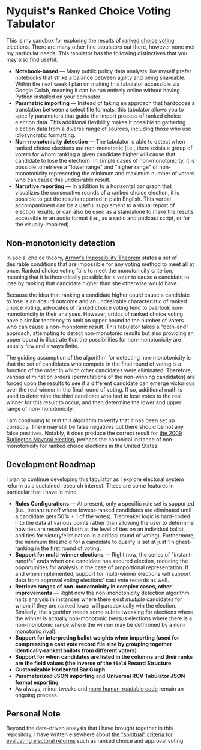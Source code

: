 # Nyquist's Ranked Choice Voting Tabulator

This is my sandbox for exploring the results of [ranked choice voting](https://en.wikipedia.org/wiki/Ranked_voting) elections. There are many other fine tabulators out there, however none met my particular needs. This tabulator has the following distinctives that you may also find useful:

* **Notebook-based** — Many public policy data analysts like myself prefer notebooks that strike a balance between agility and being shareable. Within the next week I plan on making this tabulator accessible via Google Colab, meaning it can be run entirely online without having Python installed on your computer. 
* **Parametric importing** — Instead of taking an approach that hardcodes a translation between a select file formats, this tabulator allows you to specify parameters that guide the import process of ranked choice election data. This additional flexibility makes it possible to gathering election data from a diverse range of sources, including those who use idiosyncratic formatting.
* **Non-monotonicity detection** — The tabulator is able to detect when ranked choice elections are non-monotonic (i.e., there exists a group of voters for whom ranking a given candidate higher will cause that candidate to lose the election). In simple cases of non-monotonicity, it is possible to retrieve a "lower range" and "higher range" of non-monotonicity representing the minimum and maximum number of voters who can cause this undesirable result.
* **Narrative reporting** — In addition to a horizontal bar graph that visualizes the consecutive rounds of a ranked choice election, it is possible to get the results reported in plain English. This verbal accompaniment can be a useful supplement to a visual report of election results, or can also be used as a standalone to make the results accessible in an audio format (i.e., as a radio and podcast script, or for the visually-impaired).



## Non-monotonicity detection

In social choice theory, [Arrow's Impossibility Theorem](https://en.wikipedia.org/wiki/Arrow's_impossibility_theorem) states a set of desirable conditions that are impossible for any voting method to meet all at once. Ranked choice voting fails to meet the monotonicity criterion, meaning that it is theoretically possible for a voter to cause a candidate to lose by ranking that candidate higher than she otherwise would have. 

Because the idea that ranking a candidate higher could cause a candidate to lose is an absurd outcome and an undesirable characteristic of ranked choice voting, advocates of ranked choice voting tend to overlook non-monotonicity in their analyses. However, critics of ranked choice voting have a similar tendency to omit an upper bound to the number of voters who can cause a non-monotonic result. This tabulator takes a "both-and" approach, attempting to detect non-monotonic results but also providing an upper bound to illustrate that the possibilities for non-monotonicity are usually few and always finite.

The guiding assumption of the algorithm for detecting non-monotonicity is that the set of candidates who compete in the final round of voting is a function of the order in which other candidates were eliminated. Therefore, various elimination orders (permutations of the non-winning candidates) are forced upon the results to see if a different candidate can emerge victorious over the real winner in the final round of voting. If so, additional math is used to determine the third candidate who had to lose votes to the real winner for this result to occur, and then determine the lower and upper range of non-monotonicity.

I am continuing to test this algorithm to verify that it has been set up correctly. There may still be false negatives but there should be not any false positives. Notably, it does produce the correct result for [the 2009 Burlington Mayoral election](example_outputs/Burlington%202009%20Mayor.md), perhaps the canonical instance of non-monotonicity for ranked choice elections in the United States.



## Development Roadmap

I plan to continue developing this tabulator as I explore electoral system reform as a sustained research interest. These are some features in particular that I have in mind.

* **Rules Configurations** — At present, only a specific rule set is supported (i.e., instant runoff where lowest-ranked candidates are eliminated until a candidate gets 50% + 1 of the votes). Tiebreaker logic is hard-coded into the data at various points rather than allowing the user to determine how ties are resolved (both at the level of ties on an individual ballot, and ties for victory/elimination in a critical round of voting). Furthermore, the minimum threshold for a candidate to qualify is set at just 1 highest-ranking in the first round of voting.
* **Support for multi-winner elections** — Right now, the series of "instant-runoffs" ends when one candidate has secured election, reducing the opportunities for analysis in the case of proportional representation. If and when implemented, support for multi-winner elections will support data from approval voting elections' cast vote records as well.
* **Retrieve ranges of non-monotonicity in complex cases, other improvements** — Right now the non-monotonicity detection algorithm halts analysis in instances where there exist _multiple_ candidates for whom if they are ranked lower will paradoxically win the election. Similarly, the algorithm needs some subtle tweaking for elections where the winner is actually non-monotonic (versus elections where there is a non-monotonic range where the winner may be dethroned by a non-monotonic rival).
* **Support for interpreting ballot weights when importing (used for compressing a cast vote record file size by grouping together identically-ranked ballots from different voters)** 
* **Support for when candidates are listed in the columns and their ranks are the field values (the inverse of the `field` Record Structure** 
* **Customizable Horizontal Bar Graph**
* **Parameterized JSON importing** and **Universal RCV Tabulator JSON format exporting**
* As always, minor tweaks and [more human-readable code](https://twitter.com/martinfowler/status/1067179181140844544) remain an ongoing process.



## Personal Note

Beyond the data-driven analysis that I have brought together in this repository, I have written elsewhere about [the "spiritual" criteria for evaluating electoral reforms](https://thefulcrum.us/Elections/Voting/faith-and-voting) such as ranked choice and approval voting. 

